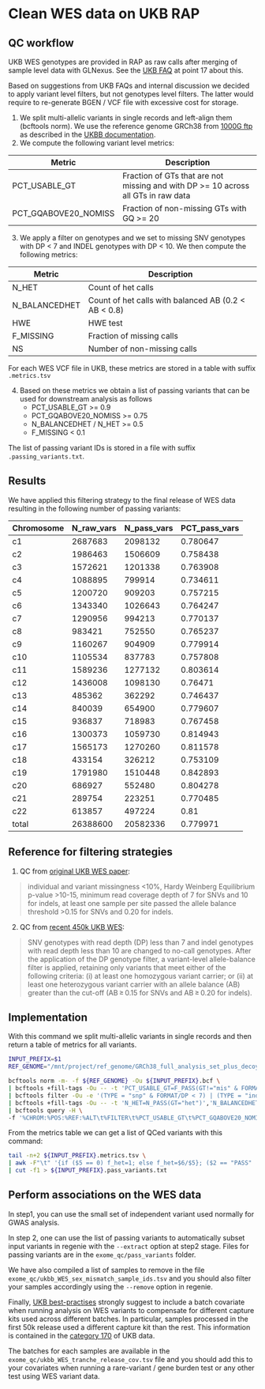 # Clean WES data on UKB RAP

## QC workflow

UKB WES genotypes are provided in RAP as raw calls after merging of sample level data with GLNexus. See the [UKB FAQ](https://www.ukbiobank.ac.uk/media/najcnoaz/access_064-uk-biobank-exome-release-faq_v11-1_final-002.pdf) at point 17 about this.

Based on suggestions from UKB FAQs and internal discussion we decided to apply variant level filters, but not genotypes level filters. The latter would require to re-generate BGEN / VCF file with excessive cost for storage.

1. We split multi-allelic variants in single records and left-align them (bcftools norm). We use the reference genome GRCh38 from [1000G ftp](https://ftp.ncbi.nlm.nih.gov/1000genomes/ftp/technical/reference/GRCh38_reference_genome/) as described in the [UKBB documentation](https://biobank.ndph.ox.ac.uk/showcase/refer.cgi?id=914).
2. We compute the following variant level metrics:

| Metric | Description |
|--------|-------------|
| PCT_USABLE_GT | Fraction of GTs that are not missing and with DP >= 10 across all GTs in raw data |
| PCT_GQABOVE20_NOMISS | Fraction of non-missing GTs with GQ >= 20 |

3. We apply a filter on genotypes and we set to missing SNV genotypes with DP < 7 and INDEL genotypes with DP < 10. We then compute the following metrics:

| Metric | Description |
|--------|-------------|
| N_HET | Count of het calls |
| N_BALANCEDHET | Count of het calls with balanced AB (0.2 < AB < 0.8) |
| HWE | HWE test |
| F_MISSING | Fraction of missing calls |
| NS | Number of non-missing calls |

For each WES VCF file in UKB, these metrics are stored in a table with suffix `.metrics.tsv` 

4. Based on these metrics we obtain a list of passing variants that can be used for downstream analysis as follows
   - PCT_USABLE_GT >= 0.9
   - PCT_GQABOVE20_NOMISS >= 0.75
   - N_BALANCEDHET / N_HET >= 0.5
   - F_MISSING < 0.1

The list of passing variant IDs is stored in a file with suffix `.passing_variants.txt`.

## Results

We have applied this filtering strategy to the final release of WES data resulting in the following number of passing variants:

| Chromosome | N_raw_vars | N_pass_vars | PCT_pass_vars |
|------------|------------|-------------|---------------|
| c1         | 2687683    | 2098132     | 0.780647      |
| c2         | 1986463    | 1506609     | 0.758438      |
| c3         | 1572621    | 1201338     | 0.763908      |
| c4         | 1088895    | 799914      | 0.734611      |
| c5         | 1200720    | 909203      | 0.757215      |
| c6         | 1343340    | 1026643     | 0.764247      |
| c7         | 1290956    | 994213      | 0.770137      |
| c8         | 983421     | 752550      | 0.765237      |
| c9         | 1160267    | 904909      | 0.779914      |
| c10        | 1105534    | 837783      | 0.757808      |
| c11        | 1589236    | 1277132     | 0.803614      |
| c12        | 1436008    | 1098130     | 0.76471       |
| c13        | 485362     | 362292      | 0.746437      |
| c14        | 840039     | 654900      | 0.779607      |
| c15        | 936837     | 718983      | 0.767458      |
| c16        | 1300373    | 1059730     | 0.814943      |
| c17        | 1565173    | 1270260     | 0.811578      |
| c18        | 433154     | 326212      | 0.753109      |
| c19        | 1791980    | 1510448     | 0.842893      |
| c20        | 686927     | 552480      | 0.804278      |
| c21        | 289754     | 223251      | 0.770485      |
| c22        | 613857     | 497224      | 0.81          |
| total      | 26388600   | 20582336    | 0.779971      |

## Reference for filtering strategies

1. QC from [original UKB WES paper](https://www.nature.com/articles/s41588-021-00885-0#Sec7):

>individual and variant missingness <10%, Hardy Weinberg Equilibrium p-value >10-15, minimum read coverage depth of 7 for SNVs and 10 for indels, at least one sample per site passed the allele balance threshold >0.15 for SNVs and 0.20 for indels.

2. QC from [recent 450k UKB WES](https://www.nature.com/articles/s41586-021-04103-z):

>SNV genotypes with read depth (DP) less than 7 and indel genotypes with read depth less than 10 are changed to no-call genotypes. After the application of the DP genotype filter, a variant-level allele-balance filter is applied, retaining only variants that meet either of the following criteria: (i) at least one homozygous variant carrier; or (ii) at least one heterozygous variant carrier with an allele balance (AB) greater than the cut-off (AB ≥ 0.15 for SNVs and AB ≥ 0.20 for indels).

## Implementation

With this command we split multi-allelic variants in single records and then return a table of metrics for all variants.

```bash
INPUT_PREFIX=$1
REF_GENOME="/mnt/project/ref_genome/GRCh38_full_analysis_set_plus_decoy_hla.fa"

bcftools norm -m- -f ${REF_GENOME} -Ou ${INPUT_PREFIX}.bcf \
| bcftools +fill-tags -Ou -- -t 'PCT_USABLE_GT=F_PASS(GT!="mis" & FORMAT/DP >= 10)','PCT_GQABOVE20_NOMISS=N_PASS(GT != "mis" & FORMAT/GQ >= 20)/N_PASS(GT != "mis")' \
| bcftools filter -Ou -e '(TYPE = "snp" & FORMAT/DP < 7) | (TYPE = "indel" & FORMAT/DP < 10)' --set-GTs . \
| bcftools +fill-tags -Ou -- -t 'N_HET=N_PASS(GT="het")','N_BALANCEDHET=N_PASS(GT="het" & AD[:1] / DP >= 0.25 & AD[:1] / DP <= 0.75)',F_MISSING,NS,HWE \
| bcftools query -H \
-f '%CHROM:%POS:%REF:%ALT\t%FILTER\t%PCT_USABLE_GT\t%PCT_GQABOVE20_NOMISS\t%N_HET\t%N_BALANCEDHET\t%F_MISSING\t%NS\t%HWE\n' > ${INPUT_PREFIX}.metrics.tsv
```

From the metrics table we can get a list of QCed variants with this command:

```bash
tail -n+2 ${INPUT_PREFIX}.metrics.tsv \
| awk -F"\t" '{if ($5 == 0) f_het=1; else f_het=$6/$5}; ($2 == "PASS" || $2 == ".") && $3 >= 0.9 && $4 >= 0.75 && $7 < 0.1 && $9 > 1e-15 && f_het >= 0.5' \
| cut -f1 > ${INPUT_PREFIX}.pass_variants.txt
```

## Perform associations on the WES data

In step1, you can use the small set of independent variant used normally for GWAS analysis.

In step 2, one can use the list of passing variants to automatically subset input variants in regenie with the `--extract` option at step2 stage. Files for passing variants are in the `exome_qc/pass_variants` folder.

We have also compiled a list of samples to remove in the file `exome_qc/ukbb_WES_sex_mismatch_sample_ids.tsv` and you should also filter your samples accordingly using the `--remove` option in regenie.

Finally, [UKB best-practises](https://biobank.ndph.ox.ac.uk/showcase/refer.cgi?id=914) strongly suggest to include a batch covariate when running analysis on WES variants to compensate for different capture kits used across different batches. In particular, samples processed in the first 50k release used a different capture kit than the rest. This information is contained in the [category 170](https://biobank.ndph.ox.ac.uk/showcase/label.cgi?id=170) of UKB data.

The batches for each samples are available in the `exome_qc/ukbb_WES_tranche_release_cov.tsv` file and you should add this to your covariates when running a rare-variant / gene burden test or any other test using WES variant data.
